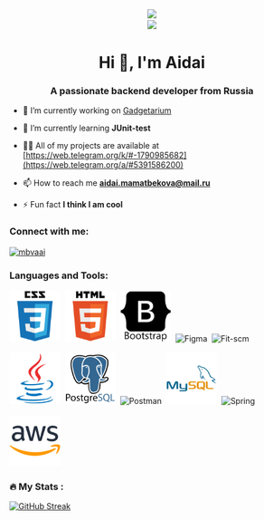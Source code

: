 <div id="header" align="center">
  <img src="https://media.giphy.com/media/M9gbBd9nbDrOTu1Mqx/giphy.gif" width="230"/>
</div>
<div id="header" align="center">
  <img src="https://phonoteka.org/uploads/posts/2022-02/1644403131_15-phonoteka-org-p-fon-kod-programmirovaniya-20.jpg"/>
</div>
<h1 align="center">Hi 👋, I'm Aidai</h1>
<h3 align="center">A passionate backend developer from Russia</h3>

- 🔭 I’m currently working on [Gadgetarium](https://github.com/peaksoft-school/Gadgetarium-m4)

- 🌱 I’m currently learning **JUnit-test**

- 👨‍💻 All of my projects are available at [https://web.telegram.org/k/#-1790985682](https://web.telegram.org/a/#5391586200)

- 📫 How to reach me **aidai.mamatbekova@mail.ru**

- ⚡ Fun fact **I think I am cool**

<h3 align="left">Connect with me:</h3>
<p align="left">
<a href="https://instagram.com/mbvaai" target="blank"><img align="center" src="https://raw.githubusercontent.com/rahuldkjain/github-profile-readme-generator/master/src/images/icons/Social/instagram.svg" alt="mbvaai" height="60" width="70" /></a>
</p>


<h3 align="left">Languages and Tools:</h3>
<div>
    <img src="https://raw.githubusercontent.com/devicons/devicon/master/icons/css3/css3-original-wordmark.svg" title="CSS3" alt="CSS" width="90" height="90"/>&nbsp;
    <img src="https://raw.githubusercontent.com/devicons/devicon/master/icons/html5/html5-original-wordmark.svg"  title="HTML5" alt="HTML" width="90" height="90"/>&nbsp;
    <img src="https://raw.githubusercontent.com/devicons/devicon/master/icons/bootstrap/bootstrap-plain-wordmark.svg" title="Bootstrap" alt="React" width="90" height="90"/>&nbsp;
  <img src="https://www.vectorlogo.zone/logos/figma/figma-icon.svg" title="Figma" alt="Figma" width="90" height="90"/>&nbsp;
  <img src="https://www.vectorlogo.zone/logos/git-scm/git-scm-icon.svg" title="Git-scm" alt="Fit-scm " width="90" height="90"/>&nbsp;
  <br>
  <br>
  <img src="https://raw.githubusercontent.com/devicons/devicon/master/icons/java/java-original.svg" title="Java" alt="Java" width="90" height="90"/>&nbsp;
  <img src="https://raw.githubusercontent.com/devicons/devicon/master/icons/postgresql/postgresql-original-wordmark.svg" title="PostgreSql" alt="PostgreSql" width="90" height="90"/>&nbsp;
  <img src="https://www.vectorlogo.zone/logos/getpostman/getpostman-icon.svg" title="Postman"  alt="Postman" width="90" height="90"/>&nbsp;
  <img src="https://github.com/devicons/devicon/blob/master/icons/mysql/mysql-original-wordmark.svg" title="MySQL"  alt="MySQL" width="90" height="90"/>&nbsp;
  <img src="https://www.vectorlogo.zone/logos/springio/springio-icon.svg" title="Spring" alt="Spring" width="90" height="90"/>&nbsp;
  <br><br>
    <img src="https://raw.githubusercontent.com/devicons/devicon/master/icons/amazonwebservices/amazonwebservices-original-wordmark.svg" title="AWS" alt="AWS" width="90" height="90"/>&nbsp;
</div>

### :fire: My Stats :
[![GitHub Streak](https://streak-stats.demolab.com?user=aidai2004&theme=radical)](https://git.io/streak-stats)
